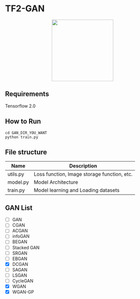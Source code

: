 # TF2-GAN 
<p align="center">
    <img src="https://pbs.twimg.com/profile_images/1103339571977248768/FtFnqC38_400x400.png" width="200"\>
</p>

## Requirements
Tensorflow 2.0

## How to Run 
```
cd GAN_DIR_YOU_WANT
python train.py
```

## File structure
| Name     | Description                                 |
|----------|---------------------------------------------|
| utils.py | Loss function, Image storage function, etc. |
| model.py | Model Architecture                          |
| train.py | Model learning and Loading datasets         |

## GAN List
- [ ] GAN
- [ ] CGAN
- [ ] ACGAN
- [ ] infoGAN
- [ ] BEGAN
- [ ] Stacked GAN
- [ ] SRGAN
- [ ] EBGAN
- [X] DCGAN
- [ ] SAGAN
- [ ] LSGAN
- [ ] CycleGAN
- [X] WGAN
- [X] WGAN-GP 
